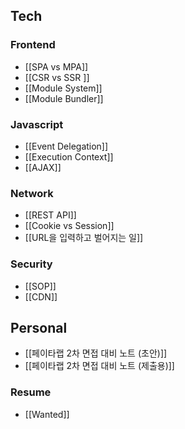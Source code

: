 ## Tech
### Frontend
- [[SPA vs MPA]]
- [[CSR vs SSR ]]
- [[Module System]]
- [[Module Bundler]]

### Javascript
- [[Event Delegation]]
- [[Execution Context]]
- [[AJAX]]
### Network
- [[REST API]]
- [[Cookie vs Session]]
- [[URL을 입력하고 벌어지는 일]]

### Security
- [[SOP]]
- [[CDN]]

## Personal
- [[페이타랩 2차 면접 대비 노트 (초안)]]
- [[페이타랩 2차 면접 대비 노트 (제출용)]]

### Resume
- [[Wanted]]